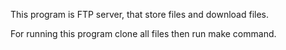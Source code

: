 This program is FTP server, that store files and download files.

For running this program clone all files then run make command.
